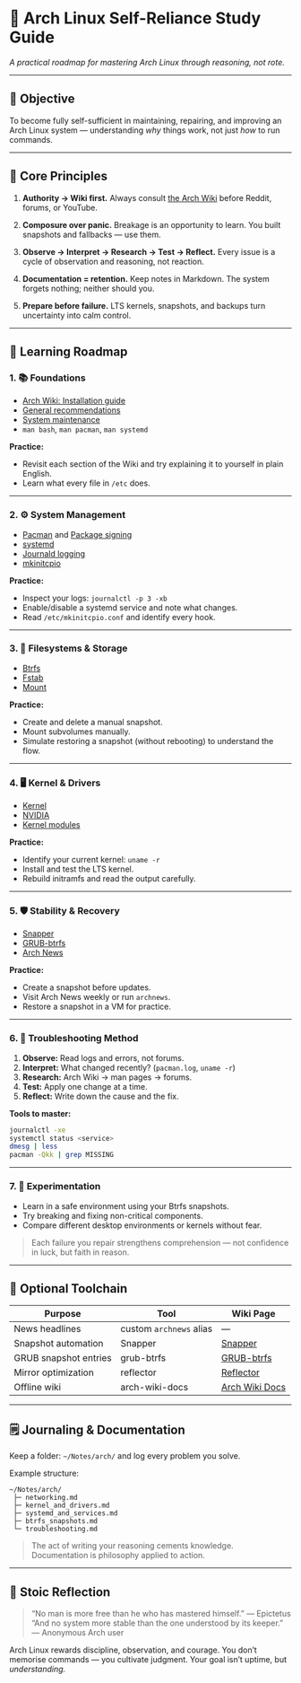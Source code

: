 # 🧭 Arch Linux Self-Reliance Study Guide

*A practical roadmap for mastering Arch Linux through reasoning, not rote.*

---

## 🎯 Objective

To become fully self-sufficient in maintaining, repairing, and improving an Arch Linux system — understanding *why* things work, not just *how* to run commands.

---

## 🧱 Core Principles

1. **Authority → Wiki first.**
   Always consult [the Arch Wiki](https://wiki.archlinux.org) before Reddit, forums, or YouTube.

2. **Composure over panic.**
   Breakage is an opportunity to learn. You built snapshots and fallbacks — use them.

3. **Observe → Interpret → Research → Test → Reflect.**
   Every issue is a cycle of observation and reasoning, not reaction.

4. **Documentation = retention.**
   Keep notes in Markdown. The system forgets nothing; neither should you.

5. **Prepare before failure.**
   LTS kernels, snapshots, and backups turn uncertainty into calm control.

---

## 🧩 Learning Roadmap

### 1. 📚 Foundations

* [Arch Wiki: Installation guide](https://wiki.archlinux.org/title/Installation_guide)
* [General recommendations](https://wiki.archlinux.org/title/General_recommendations)
* [System maintenance](https://wiki.archlinux.org/title/System_maintenance)
* `man bash`, `man pacman`, `man systemd`

**Practice:**

* Revisit each section of the Wiki and try explaining it to yourself in plain English.
* Learn what every file in `/etc` does.

---

### 2. ⚙️ System Management

* [Pacman](https://wiki.archlinux.org/title/Pacman) and [Package signing](https://wiki.archlinux.org/title/Pacman/Package_signing)
* [systemd](https://wiki.archlinux.org/title/Systemd)
* [Journald logging](https://wiki.archlinux.org/title/Systemd/Journal)
* [mkinitcpio](https://wiki.archlinux.org/title/Mkinitcpio)

**Practice:**

* Inspect your logs: `journalctl -p 3 -xb`
* Enable/disable a systemd service and note what changes.
* Read `/etc/mkinitcpio.conf` and identify every hook.

---

### 3. 🧰 Filesystems & Storage

* [Btrfs](https://wiki.archlinux.org/title/Btrfs)
* [Fstab](https://wiki.archlinux.org/title/Fstab)
* [Mount](https://wiki.archlinux.org/title/Mount)

**Practice:**

* Create and delete a manual snapshot.
* Mount subvolumes manually.
* Simulate restoring a snapshot (without rebooting) to understand the flow.

---

### 4. 🖥️ Kernel & Drivers

* [Kernel](https://wiki.archlinux.org/title/Kernel)
* [NVIDIA](https://wiki.archlinux.org/title/NVIDIA)
* [Kernel modules](https://wiki.archlinux.org/title/Kernel_module)

**Practice:**

* Identify your current kernel: `uname -r`
* Install and test the LTS kernel.
* Rebuild initramfs and read the output carefully.

---

### 5. 🛡️ Stability & Recovery

* [Snapper](https://wiki.archlinux.org/title/Snapper)
* [GRUB-btrfs](https://wiki.archlinux.org/title/GRUB-btrfs)
* [Arch News](https://archlinux.org/news/)

**Practice:**

* Create a snapshot before updates.
* Visit Arch News weekly or run `archnews`.
* Restore a snapshot in a VM for practice.

---

### 6. 🔧 Troubleshooting Method

1. **Observe:** Read logs and errors, not forums.
2. **Interpret:** What changed recently? (`pacman.log`, `uname -r`)
3. **Research:** Arch Wiki → man pages → forums.
4. **Test:** Apply one change at a time.
5. **Reflect:** Write down the cause and the fix.

**Tools to master:**

```bash
journalctl -xe
systemctl status <service>
dmesg | less
pacman -Qkk | grep MISSING
```

---

### 7. 🧩 Experimentation

* Learn in a safe environment using your Btrfs snapshots.
* Try breaking and fixing non-critical components.
* Compare different desktop environments or kernels without fear.

> Each failure you repair strengthens comprehension — not confidence in luck, but faith in reason.

---

## 🧰 Optional Toolchain

| Purpose               | Tool                    | Wiki Page                                                                  |
| --------------------- | ----------------------- | -------------------------------------------------------------------------- |
| News headlines        | custom `archnews` alias | —                                                                          |
| Snapshot automation   | Snapper                 | [Snapper](https://wiki.archlinux.org/title/Snapper)                        |
| GRUB snapshot entries | grub-btrfs              | [GRUB-btrfs](https://wiki.archlinux.org/title/GRUB-btrfs)                  |
| Mirror optimization   | reflector               | [Reflector](https://wiki.archlinux.org/title/Reflector)                    |
| Offline wiki          | arch-wiki-docs          | [Arch Wiki Docs](https://wiki.archlinux.org/title/Archwiki:Offline_access) |

---

## 🗒️ Journaling & Documentation

Keep a folder: `~/Notes/arch/` and log every problem you solve.

Example structure:

```
~/Notes/arch/
 ├─ networking.md
 ├─ kernel_and_drivers.md
 ├─ systemd_and_services.md
 ├─ btrfs_snapshots.md
 └─ troubleshooting.md
```

> The act of writing your reasoning cements knowledge. Documentation is philosophy applied to action.

---

## 🧘 Stoic Reflection

> “No man is more free than he who has mastered himself.” — Epictetus
> “And no system more stable than the one understood by its keeper.” — Anonymous Arch user

Arch Linux rewards discipline, observation, and courage.
You don’t memorise commands — you cultivate judgment.
Your goal isn’t uptime, but *understanding.*
